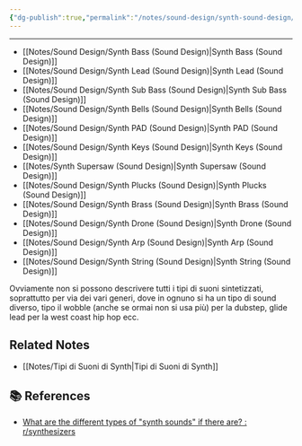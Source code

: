 ```yaml
---
{"dg-publish":true,"permalink":"/notes/sound-design/synth-sound-design/"}
---
```



---

- [[Notes/Sound Design/Synth Bass (Sound Design)\|Synth Bass (Sound Design)]]
- [[Notes/Sound Design/Synth Lead (Sound Design)\|Synth Lead (Sound Design)]]
- [[Notes/Sound Design/Synth Sub Bass (Sound Design)\|Synth Sub Bass (Sound Design)]]
- [[Notes/Sound Design/Synth Bells (Sound Design)\|Synth Bells (Sound Design)]]
- [[Notes/Sound Design/Synth PAD (Sound Design)\|Synth PAD (Sound Design)]]
- [[Notes/Sound Design/Synth Keys (Sound Design)\|Synth Keys (Sound Design)]]
- [[Notes/Synth Supersaw (Sound Design)\|Synth Supersaw (Sound Design)]]
- [[Notes/Sound Design/Synth Plucks (Sound Design)\|Synth Plucks (Sound Design)]]
- [[Notes/Sound Design/Synth Brass (Sound Design)\|Synth Brass (Sound Design)]]
- [[Notes/Sound Design/Synth Drone (Sound Design)\|Synth Drone (Sound Design)]]
- [[Notes/Sound Design/Synth Arp (Sound Design)\|Synth Arp (Sound Design)]]
- [[Notes/Sound Design/Synth String (Sound Design)\|Synth String (Sound Design)]]

Ovviamente non si possono descrivere tutti i tipi di suoni sintetizzati, soprattutto per via dei vari generi, dove in ognuno si ha un tipo di sound diverso, tipo il wobble (anche se ormai non si usa più) per la dubstep, glide lead per la west coast hip hop ecc.


## Related Notes

- [[Notes/Tipi di Suoni di Synth\|Tipi di Suoni di Synth]]

## 📚 References

- [What are the different types of "synth sounds" if there are? : r/synthesizers](https://www.reddit.com/r/synthesizers/comments/feenuv/what_are_the_different_types_of_synth_sounds_if/)






